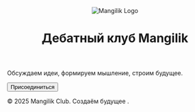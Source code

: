 <!DOCTYPE html>
<html lang="en">
<head>
  <meta charset="UTF-8">
  <meta name="viewport" content="width=device-width, initial-scale=1.0">
  <title>Дебатный клуб Mangilik</title>
  <link rel="stylesheet" href="style.css">
</head>
<body>
  <header>
    <div class="logo">
      <img src="assets/logo.png" alt="Mangilik Logo">
    </div>
    <h1>Дебатный клуб Mangilik</h1>
  </header>
  <main>
    <p>Обсуждаем идеи, формируем мышление, строим будущее.</p>
    <button class="cta-button">Присоединиться</button>
  </main>
  <footer>
    <p>© 2025 Mangilik Club. Создаём будущее .</p>
  </footer>
</body>
</html>